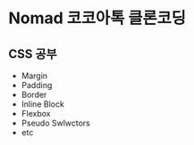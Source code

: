 Nomad 코코아톡 클론코딩
==============
## CSS 공부

* Margin
* Padding
* Border
* Inline Block
* Flexbox
* Pseudo Swlwctors
* etc
